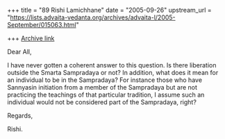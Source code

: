 +++
title = "89 Rishi Lamichhane"
date = "2005-09-26"
upstream_url = "https://lists.advaita-vedanta.org/archives/advaita-l/2005-September/015063.html"

+++
[Archive link](https://lists.advaita-vedanta.org/archives/advaita-l/2005-September/015063.html)

Dear All,

I have never gotten a coherent answer to this question. Is there
liberation outside the Smarta Sampradaya or not? In addition, what
does it mean for an individual to be in the Sampradaya? For instance
those who have Sannyasin initiation from a member of the Sampradaya
but are not practicing the teachings of that particular tradition, I
assume such an individual would not be considered part of the
Sampradaya, right?

Regards,

Rishi.

